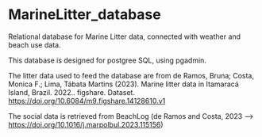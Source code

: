 # MarineLitter_database
Relational database for Marine Litter data, connected with weather and beach use data. 

This database is designed for postgree SQL, using pgadmin.

The litter data used to feed the database are from de Ramos, Bruna; Costa, Monica F.; Lima, Tábata Martins (2023). Marine litter data in Itamaracá Island, Brazil. 2022.. figshare. Dataset. https://doi.org/10.6084/m9.figshare.14128610.v1

The social data is retrieved from BeachLog (de Ramos and Costa, 2023 --> https://doi.org/10.1016/j.marpolbul.2023.115156)
